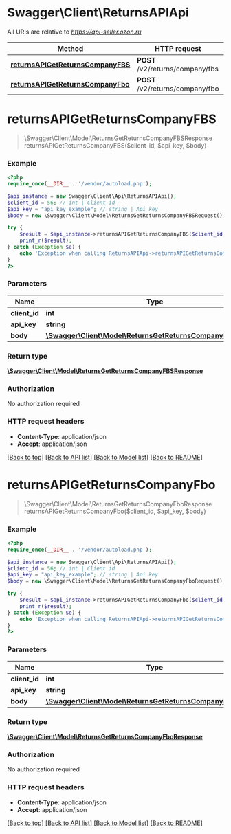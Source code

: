 # Swagger\Client\ReturnsAPIApi

All URIs are relative to *https://api-seller.ozon.ru*

Method | HTTP request | Description
------------- | ------------- | -------------
[**returnsAPIGetReturnsCompanyFBS**](ReturnsAPIApi.md#returnsAPIGetReturnsCompanyFBS) | **POST** /v2/returns/company/fbs | 
[**returnsAPIGetReturnsCompanyFbo**](ReturnsAPIApi.md#returnsAPIGetReturnsCompanyFbo) | **POST** /v2/returns/company/fbo | 


# **returnsAPIGetReturnsCompanyFBS**
> \Swagger\Client\Model\ReturnsGetReturnsCompanyFBSResponse returnsAPIGetReturnsCompanyFBS($client_id, $api_key, $body)



### Example
```php
<?php
require_once(__DIR__ . '/vendor/autoload.php');

$api_instance = new Swagger\Client\Api\ReturnsAPIApi();
$client_id = 56; // int | Client id
$api_key = "api_key_example"; // string | Api key
$body = new \Swagger\Client\Model\ReturnsGetReturnsCompanyFBSRequest(); // \Swagger\Client\Model\ReturnsGetReturnsCompanyFBSRequest | 

try {
    $result = $api_instance->returnsAPIGetReturnsCompanyFBS($client_id, $api_key, $body);
    print_r($result);
} catch (Exception $e) {
    echo 'Exception when calling ReturnsAPIApi->returnsAPIGetReturnsCompanyFBS: ', $e->getMessage(), PHP_EOL;
}
?>
```

### Parameters

Name | Type | Description  | Notes
------------- | ------------- | ------------- | -------------
 **client_id** | **int**| Client id |
 **api_key** | **string**| Api key |
 **body** | [**\Swagger\Client\Model\ReturnsGetReturnsCompanyFBSRequest**](../Model/\Swagger\Client\Model\ReturnsGetReturnsCompanyFBSRequest.md)|  |

### Return type

[**\Swagger\Client\Model\ReturnsGetReturnsCompanyFBSResponse**](../Model/ReturnsGetReturnsCompanyFBSResponse.md)

### Authorization

No authorization required

### HTTP request headers

 - **Content-Type**: application/json
 - **Accept**: application/json

[[Back to top]](#) [[Back to API list]](../../README.md#documentation-for-api-endpoints) [[Back to Model list]](../../README.md#documentation-for-models) [[Back to README]](../../README.md)

# **returnsAPIGetReturnsCompanyFbo**
> \Swagger\Client\Model\ReturnsGetReturnsCompanyFboResponse returnsAPIGetReturnsCompanyFbo($client_id, $api_key, $body)



### Example
```php
<?php
require_once(__DIR__ . '/vendor/autoload.php');

$api_instance = new Swagger\Client\Api\ReturnsAPIApi();
$client_id = 56; // int | Client id
$api_key = "api_key_example"; // string | Api key
$body = new \Swagger\Client\Model\ReturnsGetReturnsCompanyFboRequest(); // \Swagger\Client\Model\ReturnsGetReturnsCompanyFboRequest | 

try {
    $result = $api_instance->returnsAPIGetReturnsCompanyFbo($client_id, $api_key, $body);
    print_r($result);
} catch (Exception $e) {
    echo 'Exception when calling ReturnsAPIApi->returnsAPIGetReturnsCompanyFbo: ', $e->getMessage(), PHP_EOL;
}
?>
```

### Parameters

Name | Type | Description  | Notes
------------- | ------------- | ------------- | -------------
 **client_id** | **int**| Client id |
 **api_key** | **string**| Api key |
 **body** | [**\Swagger\Client\Model\ReturnsGetReturnsCompanyFboRequest**](../Model/\Swagger\Client\Model\ReturnsGetReturnsCompanyFboRequest.md)|  |

### Return type

[**\Swagger\Client\Model\ReturnsGetReturnsCompanyFboResponse**](../Model/ReturnsGetReturnsCompanyFboResponse.md)

### Authorization

No authorization required

### HTTP request headers

 - **Content-Type**: application/json
 - **Accept**: application/json

[[Back to top]](#) [[Back to API list]](../../README.md#documentation-for-api-endpoints) [[Back to Model list]](../../README.md#documentation-for-models) [[Back to README]](../../README.md)

